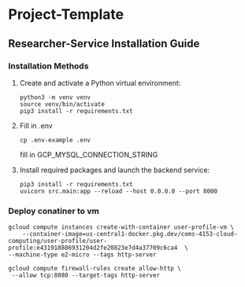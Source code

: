 # Project-Template
## Researcher-Service Installation Guide

### Installation Methods


1. Create and activate a Python virtual environment:
   ```
   python3 -m venv venv
   source venv/bin/activate
   pip3 install -r requirements.txt
   ```

2. Fill in .env
    ```
    cp .env-example .env
   ```
   fill in GCP_MYSQL_CONNECTION_STRING

2. Install required packages and launch the backend service:
   ```
   pip3 install -r requirements.txt
   uvicorn src.main:app --reload --host 0.0.0.0 --port 8000
   ```


### Deploy conatiner to vm
```
gcloud compute instances create-with-container user-profile-vm \
    --container-image=us-central1-docker.pkg.dev/coms-4153-cloud-computing/user-profile/user-profile:e431918886931204d2fe20823e7d4a37709c6ca4  \
--machine-type e2-micro --tags http-server
```

```
gcloud compute firewall-rules create allow-http \
 --allow tcp:8080 --target-tags http-server
 ```
